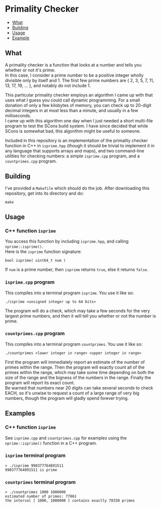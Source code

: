 # Primality Checker

* [What](#what)
* [Building](#building)
* [Usage](#usage)
* [Example](#examples)

## What

A primality checker is a function that looks at a number and tells you whether or not it's prime.  
In this case, I consider a prime number to be a positive integer wholly divisible only by itself and 1.
The first few prime numbers are { 2, 3, 5, 7, 11, 13, 17, 19, ... }, and notably do not include 1.  

This particular primality checker employs an algorithm I came up with that uses what I guess you could call dynamic programming. For a small donation of only a few kilobytes of memory, you can check up to 20-digit decimal integers in at most less than a minute, and usually in a few milliseconds.  
I came up with this algorithm one day when I just needed a short multi-file program to test the SCons build system. I have since decided that while SCons is somewhat bad, this algorithm might be useful to someone.

Included in this repository is an implementation of the primality checker function in C++ in `isprime.hpp` (though it should be trivial to implement it in any language that supports arrays and maps), and two command-line utilities for checking numbers: a simple `isprime.cpp` program, and a `countprimes.cpp` program.

## Building

I've provided a `Makefile` which should do the job.
After downloading this repository, get into its directory and do:

```
make
```

## Usage

### C++ function `isprime`

You access this function by including `isprime.hpp`, and calling `nprime::isprime()`.  
Here is the `isprime` function signature:

```
bool isprime( uint64_t num )
```

If `num` is a prime number, then `isprime` returns `true`, else it returns `false`.  

### `isprime.cpp` program

This compiles into a terminal program `isprime`.
You use it like so:

```
./isprime <unsigned integer up to 64 bits>
```

The program will do a check, which may take a few seconds for the very largest prime numbers,
and then it will tell you whether or not the number is prime.

### `countprimes.cpp` program

This compiles into a terminal program `countprimes`.
You use it like so:

```
./countprimes <lower integer in range> <upper integer in range>
```

First the program will immediately report an estimate of the number of primes within the range.
Then the program will exactly count all of the primes within the range, which may take some time depending
on both the size of the range and the bigness of the numbers in the range.
Finally the program will report its exact count.  
Be warned that numbers near 20 digits can take several seconds to check EACH, so it's unwise to request a count of a large range of very big numbers, though the program will gladly spend forever trying.

## Examples

### C++ function `isprime`

See `isprime.cpp` and `countprimes.cpp` for examples using the `nprime::isprime()` function in a C++ program.

### `isprime` terminal program

```
> ./isprime 990377764891511
990377764891511 is prime
```

### `countprimes` terminal program

```
> ./countprimes 1000 1000000
estimated number of primes: 77861
the interval [ 1000, 1000000 ] contains exactly 78330 primes
```

